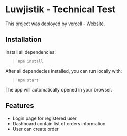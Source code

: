 # Luwjistik - Technical Test

This project was deployed by vercell - [Website](https://luwjistik.vercel.app/).

## Installation

Install all dependencies:

> `npm install`

After all dependecies installed, you can run locally with:

> `npm start`

The app will automatically opened in your browser.

## Features

* Login page for registered user
* Dashboard contain list of orders information
* User can create order
